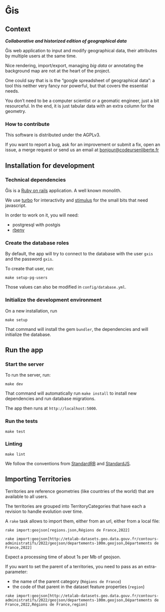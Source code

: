 # Ĝis

## Context

***Collaborative and historized edition of geographical data***

Ĝis web application to input and modify geographical data, their attributes
by multiple users at the same time.

Nice rendering, import/export, managing *big data* or annotating the background map are not at the heart of the project.

One could say that is is the “google spreadsheet of geographical data”:
a tool this neither very fancy nor powerful, but that covers the essential needs.

You don’t need to be a computer scientist or a geomatic engineer, just
a bit resourceful. In the end, it is just tabular data with an extra column for the geometry.

### How to contribute

This software is distributed under the AGPLv3.

If you want to report a bug, ask for an improvement or submit a fix,
open an issue, a merge request or send us an email at
bonjour@codeursenliberte.fr

## Installation for development

### Technical dependencies

Ĝis is a [Ruby on rails](https://rubyonrails.org/) application. A well known monolith.

We use [turbo](https://turbo.hotwired.dev/) for interactivity and [stimulus](https://stimulus.hotwired.dev/) for the small bits that need javascript.

In order to work on it, you will need:
- postgresql with postgis
- [rbenv](https://github.com/rbenv/rbenv-installer#rbenv-installer--doctor-scripts)

### Create the database roles

By default, the app will try to connect to the database with the user `gxis`
and the password `gxis`.

To create that user, run:

    make setup-pg-users

Those values can also be modified in `config/database.yml`.

### Initialize the development environment

On a new installation, run

    make setup

That command will install the gem `bundler`, the dependencies and will initialize the database.

## Run the app

### Start the server

To run the server, run:

    make dev

That command will automatically run `make install` to install new dependencies and run database migrations.

The app then runs at `http://localhost:5000`.

### Run the tests

    make test

### Linting

    make lint

We follow the conventions from [StandardRB](https://github.com/testdouble/standard) and [StandardJS](https://standardjs.com/).

## Importing Territories

Territories are reference geometries (like countries of the world) that are available to all users.

The territories are grouped into TerritoryCategories that have each a revision to handle evolution over time.

A `rake` task allows to import them, either from an url, either from a local file:

`rake import:geojson[regions.json,Régions de France,2022]`

`rake import:geojson[http://etalab-datasets.geo.data.gouv.fr/contours-administratifs/2022/geojson/departements-100m.geojson,Départements de France,2022]`


Expect a processing time of about 1s per Mb of geojson.

If you want to set the parent of a territories, you need to pass as an extra-parameter:
* the name of the parent category (`Régions de France`)
* the code of that parent in the dataset feature properties (`region`)

`rake import:geojson[http://etalab-datasets.geo.data.gouv.fr/contours-administratifs/2022/geojson/departements-100m.geojson,Départements de France,2022,Régions de France,region]`
